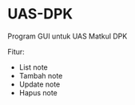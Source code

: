 # UAS-DPK
Program GUI untuk UAS Matkul DPK

Fitur:
  * List note
  * Tambah note
  * Update note
  * Hapus note
